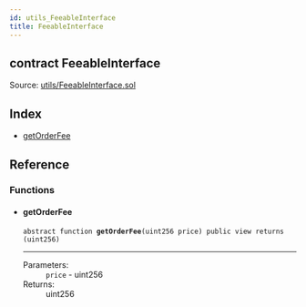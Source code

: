 ```yaml
---
id: utils_FeeableInterface
title: FeeableInterface
---
```


<div class="contract-doc"><div class="contract"><h2 class="contract-header"><span class="contract-kind">contract</span> FeeableInterface</h2><div class="source">Source: <a href="git+https://github.com/repux/repux-smart-contracts/blob/v1.3.1/contracts/utils/FeeableInterface.sol" target="_blank">utils/FeeableInterface.sol</a></div></div><div class="index"><h2>Index</h2><ul><li><a href="api_utils_FeeableInterface.md#getorderFee">getOrderFee</a></li></ul></div><div class="reference"><h2>Reference</h2><div class="functions"><h3>Functions</h3><ul><li><div class="item function"><span id="getOrderFee" class="anchor-marker"></span><h4 class="name">getOrderFee</h4><div class="body"><code class="signature"><span>abstract </span>function <strong>getOrderFee</strong><span>(uint256 price) </span><span>public </span><span>view </span><span>returns  (uint256) </span></code><hr/><dl><dt><span class="label-parameters">Parameters:</span></dt><dd><div><code>price</code> - uint256</div></dd><dt><span class="label-return">Returns:</span></dt><dd>uint256</dd></dl></div></div></li></ul></div></div></div>
